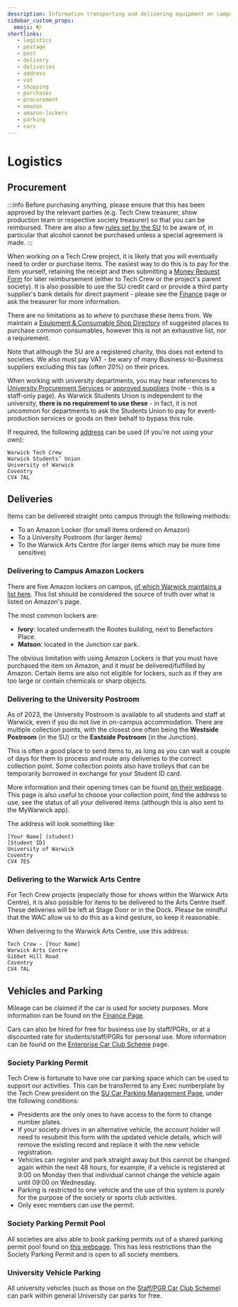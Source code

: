 ```yaml
---
description: Information transporting and delivering equipment on campus
sidebar_custom_props:
  emoji: 📭
shortlinks:
   - logistics
   - postage
   - post
   - delivery
   - deliveries
   - address
   - vat
   - shopping
   - purchases
   - procurement
   - amazon
   - amazon-lockers
   - parking
   - cars
---
```

# Logistics

## Procurement

:::info
Before purchasing anything, please ensure that this has been approved by the relevant parties (e.g. Tech Crew treasurer,
show production team or respective society treasurer) so that you can be reimbursed. There are also a few
[rules set by the SU](https://www.warwicksu.com/societies-sports/exec-resources/finance/guidelines/) to be aware of,
in particular that alcohol cannot be purchased unless a special agreement is made.
:::

When working on a Tech Crew project, it is likely that you will eventually need to order or purchase items. The easiest
way to do this is to pay for the item yourself, retaining the receipt and then submitting a
[Money Request Form](../06-finance/index.md) for later reimbursement (either to Tech Crew or the project's parent
society). It is also possible to use the SU credit card or provide a third party supplier's bank details for direct
payment - please see the [Finance](../06-finance/index.md) page or ask the treasurer for more information.

There are no limitations as to *where* to purchase these items from. We maintain a
[Equipment & Consumable Shop Directory](../../06-directories/03-shops/index.md) of suggested places to purchase common
consumables, however this is not an exhaustive list, nor a requirement.

Note that although the SU are a registered charity, this does not extend to societies. We also must pay VAT - be wary
of many Business-to-Business suppliers excluding this tax (often 20%) on their prices.

When working with university departments, you may hear references to
[University Procurement Services](https://warwick.ac.uk/services/finance/procurement_and_insurance/) or
[approved suppliers](https://warwick.ac.uk/services/finance/procurement_and_insurance/whatisapprovedsupplier/) (note -
this is a staff-only page). As Warwick Students Union is independent to the university, **there is no requirement to
use these** - in fact, it is not uncommon for departments to ask the Students Union to pay for event-production
services or goods on their behalf to bypass this rule.

If required, the following [address](https://www.warwicksu.com/your-union/contact/) can be used (if you're not using
your own):
```
Warwick Tech Crew
Warwick Students’ Union
University of Warwick
Coventry
CV4 7AL
```

## Deliveries

Items can be delivered straight onto campus through the following methods:

* To an Amazon Locker (for small items ordered on Amazon)
* To a University Postroom (for larger items)
* To the Warwick Arts Centre (for larger items which may be more time sensitive)

### Delivering to Campus Amazon Lockers

There are five Amazon lockers on campus, 
[of which Warwick maintains a list here](https://warwick.ac.uk/services/foodgroup/shops/amazon/). This list should be
considered the source of truth over what is listed on Amazon's page.

The most common lockers are:
* **Ivory**: located underneath the Rootes building, next to Benefactors Place.
* **Matson**: located in the Junction car park.

The obvious limitation with using Amazon Lockers is that you must have purchased the item on Amazon, and it must be
delivered/fulfilled by Amazon. Certain items are also not eligible for lockers, such as if they are too large or
contain chemicals or sharp objects.

### Delivering to the University Postroom

As of 2023, the University Postroom is available to all students and staff at Warwick, even if you do not live in
on-campus accommodation. There are multiple collection points, with the closest one often being the
**Westside Postroom** (in the SU) or the **Eastside Postroom** (in the Junction).

This is often a good place to send items to, as long as you can wait a couple of days for them to process and route any
deliveries to the correct collection point. Some collection points also have trolleys that can be temporarily borrowed
in exchange for your Student ID card.

More information and their opening times can be found [on their webpage](https://postroom.warwick.ac.uk/). This page is
also useful to choose your collection point, find the address to use, see the status of all your delivered items
(although this is also sent to the MyWarwick app).

The address will look something like:
```
[Your Name] (student)
[Student ID]
University of Warwick
Coventry
CV4 7ES
```

### Delivering to the Warwick Arts Centre

For Tech Crew projects (especially those for shows within the Warwick Arts Centre), it is also possible for items to be
delivered to the Arts Centre itself. These deliveries will be left at Stage Door or in the Dock. Please be mindful that
the WAC allow us to do this as a kind gesture, so keep it reasonable.

When delivering to the Warwick Arts Centre, use this address:
```
Tech Crew - [Your Name]
Warwick Arts Centre
Gibbet Hill Road
Coventry
CV4 7AL
```

## Vehicles and Parking

Mileage can be claimed if the car is used for society purposes. More information can be found on the
[Finance Page](../06-finance/index.md).

Cars can also be hired for free for business use by staff/PGRs, or at a discounted rate for students/staff/PGRs for
personal use. More information can be found on the [Enterprise Car Club Scheme](./car-scheme.md) page.

### Society Parking Permit
Tech Crew is fortunate to have one car parking space which can be used to support our activities. This can be
transferred to any Exec numberplate by the Tech Crew president on the
[SU Car Parking Management Page](https://warwick.ac.uk/about/campus-journey/car-parking/su/societiesandsports/), under
the following conditions:

* Presidents are the only ones to have access to the form to change number plates.
* If your society drives in an alternative vehicle, the account holder will need to resubmit this form with the updated
  vehicle details, which will remove the existing record and replace it with the new vehicle registration.
* Vehicles can register and park straight away but this cannot be changed again within the next 48 hours, for example,
  if a vehicle is registered at 9:00 on Monday then that individual cannot change the vehicle again until 09:00 on
  Wednesday.
* Parking is restricted to one vehicle and the use of this system is purely for the purpose of the society or sports
  club activities.
* Only exec members can use the permit.


### Society Parking Permit Pool
All societies are also able to book parking permits out of a shared parking permit pool found on
[this webpage](https://warwick.ac.uk/about/campus-journey/car-parking/pool_permits/). This has less restrictions
than the Society Parking Permit and is open to all society members.

### University Vehicle Parking
All university vehicles (such as those on the [Staff/PGR Car Club Scheme](./car-scheme)) can park within general
University car parks for free.

